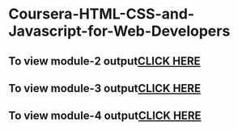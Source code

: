 # Coursera-HTML-CSS-and-Javascript-for-Web-Developers

<h2>To view module-2 output<a href="https://prathamesh0421.github.io/Coursera-HTML-CSS-and-Javascript-for-Web-Developers/module2-solution">CLICK HERE</a></h2>
<h2>To view module-3 output<a href="https://prathamesh0421.github.io/Coursera-HTML-CSS-and-Javascript-for-Web-Developers/module3-solution">CLICK HERE</a></h2>
<h2>To view module-4 output<a href="https://prathamesh0421.github.io/Coursera-HTML-CSS-and-Javascript-for-Web-Developers/module4-solution">CLICK HERE</a></h2>
